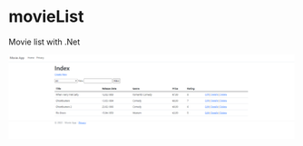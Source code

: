# movieList
Movie list with .Net

![alt text](https://github.com/adotkaya/movieList/blob/[branch]/Screenshot_1.png?raw=true)
